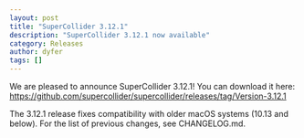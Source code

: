 ```yaml
---
layout: post
title: "SuperCollider 3.12.1"
description: "SuperCollider 3.12.1 now available"
category: Releases
author: dyfer
tags: []
---
```


We are pleased to announce SuperCollider 3.12.1! You can download it here: https://github.com/supercollider/supercollider/releases/tag/Version-3.12.1

The 3.12.1 release fixes compatibility with older macOS systems (10.13 and below). For the list of previous changes, see CHANGELOG.md.
